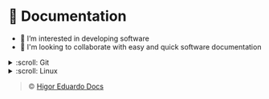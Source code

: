# :dart: Documentation

- :eyes: I’m interested in developing software
- :revolving_hearts: I'm looking to collaborate with easy and quick software documentation

<details>

  <summary> :scroll: Git</summary>

  > Git SSH:

  ```
  cd ~/.ssh
  ssh-keygen -t rsa -b 4096 -C "<email-address>" -f "<github-username>"
  eval "$(ssh-agent -s)"
  ssh-add ~/.ssh/<github-username>
  touch config
  clip < ~/.ssh/github-username.pub
  ```

  > Git config:

  ```
  #username account
  Host github.com-username
      		HostName github.com
      		User git
      		IdentityFile ~/.ssh/github-username
  ```

  > Git remote access:

  ```
  git clone git@github.com-<github-username>:username/<reponame.git>
  git clone -b <branch-name> <repository-name> .
  git clone --single-branch <branch-name> <repository-name>
  git remote add origin git@github.com-<github-username>:<reponame.git>
  git push
  git pull
  git branch -b <branch-name>
  git add <file-name>
  git commit -m "<commit-message>"
  git push --origin
  ```

  > Git local user:

  ```
  git config --list
  git config user.email "<email-address>"
  git config user.name "<github-username>"
  git config --global user.email "<email-address>"
  git config --global user.name "<github-username>"
  ```

  > Git commit:

  ```
  git init
  git add <filename>
  git commit -m "<commit-message>"
  git remote add origin https://github.com/<github-username>/<repository-name>
  git push -u origin main
  git push --set-upstream origin main
  git pull origin main
  git status
  ```

  > Git branch:

  ```
  git branch
  git checkout -b <branch-name>
  git branch -M <branch-name>
  git checkout <branch-name>
  git push origin <branch-name>
  git pull origin <branch-name>
  git checkout main
  git switch main
  git branch -d master
  ```

  > Historic:

  ```
  git log
  git log --oneline
  ```

  > Restore:

  ```
  git restore <filename>
  git checkout <filename>
  ```

  > Edit:
  ```
  git commit --amend --no-edit
  git push -f origin main
  ```

</details>

<details>

  <summary> :scroll: Linux</summary>

  > WSL:
  ```
  wsl --update
  wsl --set-default-version 2
  wsl --install
  ```

  > Node:
  ```
  curl -fsSL https://deb.nodesource.com/setup_18.x | sudo -E bash -
  sudo apt install Node.js
  sudo apt purge nodejs
  sudo apt autoremove
  sudo apt install nodejs
  ```

  > File:
  ```
  sudo mv <name-folder/> <target-folder/>
  cp <name-folder/file-name> <target-folder/>
  nano <file-name>
  touch <file-name>
  open <file-name>
  cat <file-name>
  less <file-name>
  rm -rf <folder-name|file-name>
  ls -ltra
  ls -la
  ```

  > Enviroment:
  ```
  printenv
  export ENV_VAR=value
  sudo su
  vi /root/.env
  vi /root/.profile [set -o allexport; source /root/.env; set o+ allexport;]
  echo $PATH
  ```

  > OpenSSL:
  ```
  openssl
  openssl genrsa
  openssl genrsa -aes256
  openssl genrsa -aes256 -out private.pem
  openssl rsa -in private.pem -outform PEM -pubout -out public.pem
  openssl genrsa -des3
  openssl genrsa 4096
  nslookup <url>
  ```

  > Encryption:
  ```
  md5 <file-name>
  shasum <file-name>
  shasum -a 256 <file-name>
  shasum -a 512 <file-name>
  ```

</details>

> :copyright: [Higor Eduardo Docs](https://github.com/higoreduardodocs)
